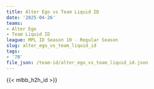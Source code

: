 ```yaml
---
title: Alter Ego vs Team Liquid ID
date: '2025-04-26'
teams:
- Alter Ego
- Team Liquid ID
league: MPL ID Season 10 - Regular Season
slug: alter_ego_vs_team_liquid_id
tags:
- '78'
file_json: /team-id/alter_ego_vs_team_liquid_id.json
---
```


{{< mlbb_h2h_id >}}
